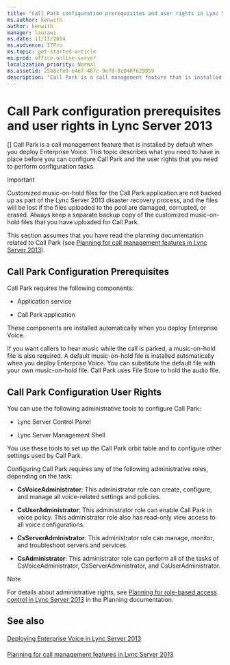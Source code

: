 ```yaml
---
title: "Call Park configuration prerequisites and user rights in Lync Server 2013"
ms.author: kenwith
author: kenwith
manager: laurawi
ms.date: 11/17/2014
ms.audience: ITPro
ms.topic: get-started-article
ms.prod: office-online-server
localization_priority: Normal
ms.assetid: 25b8cfe0-e4e7-487c-9e78-8c040f629059
description: "Call Park is a call management feature that is installed by default when you deploy Enterprise Voice. This topic describes what you need to have in place before you can configure Call Park and the user rights that you need to perform configuration tasks."
---
```


# Call Park configuration prerequisites and user rights in Lync Server 2013
[]
Call Park is a call management feature that is installed by default when you deploy Enterprise Voice. This topic describes what you need to have in place before you can configure Call Park and the user rights that you need to perform configuration tasks. 
  
> [!IMPORTANT]
> Customized music-on-hold files for the Call Park application are not backed up as part of the Lync Server 2013 disaster recovery process, and the files will be lost if the files uploaded to the pool are damaged, corrupted, or erased. Always keep a separate backup copy of the customized music-on-hold files that you have uploaded for Call Park. 
  
This section assumes that you have read the planning documentation related to Call Park (see [Planning for call management features in Lync Server 2013](planning-for-call-management-features.md)).
  
## Call Park Configuration Prerequisites

Call Park requires the following components:
  
- Application service
    
- Call Park application
    
These components are installed automatically when you deploy Enterprise Voice. 
  
If you want callers to hear music while the call is parked, a music-on-hold file is also required. A default music-on-hold file is installed automatically when you deploy Enterprise Voice. You can substitute the default file with your own music-on-hold file. Call Park uses File Store to hold the audio file.
  
## Call Park Configuration User Rights

You can use the following administrative tools to configure Call Park:
  
- Lync Server Control Panel
    
- Lync Server Management Shell
    
You use these tools to set up the Call Park orbit table and to configure other settings used by Call Park.
  
Configuring Call Park requires any of the following administrative roles, depending on the task:
  
- **CsVoiceAdministrator**: This administrator role can create, configure, and manage all voice-related settings and policies.
    
- **CsUserAdministrator**: This administrator role can enable Call Park in voice policy. This administrator role also has read-only view access to all voice configurations.
    
- **CsServerAdministrator**: This administrator role can manage, monitor, and troubleshoot servers and services. 
    
- **CsAdministrator**: This administrator role can perform all of the tasks of CsVoiceAdministrator, CsServerAdministrator, and CsUserAdministrator.
    
> [!NOTE]
> For details about administrative rights, see [Planning for role-based access control in Lync Server 2013](planning-for-role-based-access-control-rbac.md) in the Planning documentation. 
  
## See also

#### 

[Deploying Enterprise Voice in Lync Server 2013](deploying-enterprise-voice.md)
#### 

[Planning for call management features in Lync Server 2013](planning-for-call-management-features.md)

